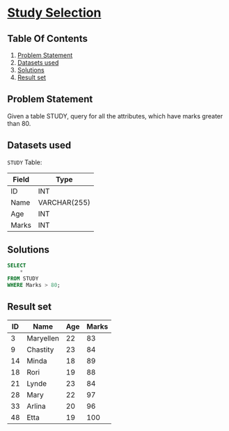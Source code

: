 # [Study Selection](https://www.interviewbit.com/problems/study-selection/)

## Table Of Contents
1. [Problem Statement](#problem-statement)
2. [Datasets used](#datasets-used)
3. [Solutions](#solutions)
4. [Result set](#result-set)

## Problem Statement

Given a table STUDY, query for all the attributes, which have marks greater than 80.

## Datasets used

```STUDY``` Table:

| Field | Type         |
| ----- | ------------ |
| ID    | INT          |
| Name  | VARCHAR(255) |
| Age   | INT          |
| Marks | INT          |

## Solutions

```sql
SELECT
    *
FROM STUDY
WHERE Marks > 80;
```

## Result set

| **ID** | **Name**  | **Age** | **Marks** |
| ------ | --------- | ------- | --------- |
| 3      | Maryellen | 22      | 83        |
| 9      | Chastity  | 23      | 84        |
| 14     | Minda     | 18      | 89        |
| 18     | Rori      | 19      | 88        |
| 21     | Lynde     | 23      | 84        |
| 28     | Mary      | 22      | 97        |
| 33     | Arlina    | 20      | 96        |
| 48     | Etta      | 19      | 100       |
